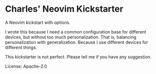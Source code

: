 # Charles' Neovim Kickstarter

A Neovim kickstart with options.

I wrote this because I need a common configuration base for different devices,
but without too much personalization. That is, balancing personalization with generalization.
Because I use different devices for different things.

This kickstarter is not perfect. Please tell me if you have
any suggestion.

License: Apache-2.0
